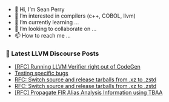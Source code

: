 - 👋 Hi, I’m Sean Perry
- 👀 I’m interested in compilers (c++, COBOL, llvm)
- 🌱 I’m currently learning ...
- 💞️ I’m looking to collaborate on ...
- 📫 How to reach me ...

<!---
s66perry/s66perry is a ✨ special ✨ repository because its `README.md` (this file) appears on your GitHub profile.
You can click the Preview link to take a look at your changes.
--->
### 📕 Latest LLVM Discourse Posts

<!-- DISCOURSE-LLVM:START -->
- [[RFC] Running LLVM Verifier right out of CodeGen](https://discourse.llvm.org/t/rfc-running-llvm-verifier-right-out-of-codegen/73823#post_9)
- [Testing specific bugs](https://discourse.llvm.org/t/testing-specific-bugs/73842#post_2)
- [RFC: Switch source and release tarballs from .xz to .zstd](https://discourse.llvm.org/t/rfc-switch-source-and-release-tarballs-from-xz-to-zstd/73838#post_14)
- [RFC: Switch source and release tarballs from .xz to .zstd](https://discourse.llvm.org/t/rfc-switch-source-and-release-tarballs-from-xz-to-zstd/73838#post_13)
- [[RFC] Propagate FIR Alias Analysis Information using TBAA](https://discourse.llvm.org/t/rfc-propagate-fir-alias-analysis-information-using-tbaa/73755#post_3)
<!-- DISCOURSE-LLVM:END -->
